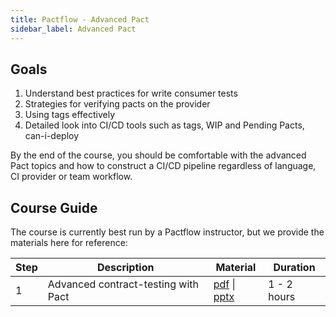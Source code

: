 ```yaml
---
title: Pactflow - Advanced Pact
sidebar_label: Advanced Pact
---
```


## Goals

1. Understand best practices for write consumer tests
1. Strategies for verifying pacts on the provider
1. Using tags effectively
1. Detailed look into CI/CD tools such as tags, WIP and Pending Pacts, can-i-deploy

By the end of the course, you should be comfortable with the advanced Pact topics and how to construct a CI/CD pipeline regardless of language, CI provider or team workflow.

## Course Guide

The course is currently best run by a Pactflow instructor, but we provide the materials here for reference:

| Step | Description | Material | Duration |
| ---- | ----------- | -------- | -------- |
| 1    | Advanced contract-testing with Pact | <a href="/resources/pact-workshop-advanced_2020.pdf" target="_blank">pdf</a> \| <a href="/resources/pact-workshop-advanced_2020.pptx" target="_blank">pptx</a> | 1 - 2 hours |